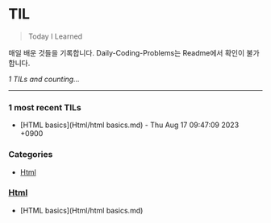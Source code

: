 # TIL
> Today I Learned

매일 배운 것들을 기록합니다.
Daily-Coding-Problems는 Readme에서 확인이 불가합니다.


_1 TILs and counting..._

---

### 1 most recent TILs

- [HTML basics](Html/html basics.md) - Thu Aug 17 09:47:09 2023 +0900

### Categories

- [Html](#Html)

### [Html](#Html)
- [HTML basics](Html/html basics.md)


